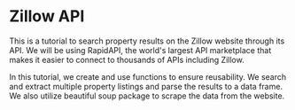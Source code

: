 # Zillow API
 
This is a tutorial to search property results on the Zillow website through its API. We will be using RapidAPI, the world's largest API marketplace that makes it easier to connect to thousands of APIs including Zillow. 

In this tutorial, we create and use functions to ensure reusability. We search and extract multiple property listings and parse the results to a data frame. We also utilize beautiful soup package to scrape the data from the website. 

